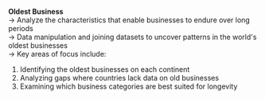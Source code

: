 **Oldest Business**</br>
-> Analyze the characteristics that enable businesses to endure over long periods </br>
-> Data manipulation and joining datasets to uncover patterns in the world's oldest businesses </br>
-> Key areas of focus include: </br>
1. Identifying the oldest businesses on each continent
2. Analyzing gaps where countries lack data on old businesses
3. Examining which business categories are best suited for longevity
